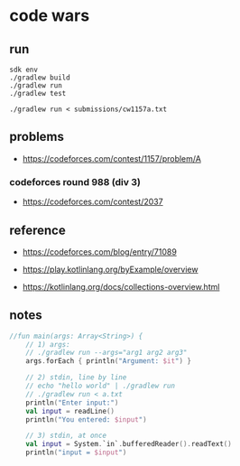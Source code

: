 # code wars


## run
```
sdk env
./gradlew build
./gradlew run
./gradlew test

./gradlew run < submissions/cw1157a.txt
```


## problems

- https://codeforces.com/contest/1157/problem/A


### codeforces round 988 (div 3)
- https://codeforces.com/contest/2037


## reference

- https://codeforces.com/blog/entry/71089

- https://play.kotlinlang.org/byExample/overview
- https://kotlinlang.org/docs/collections-overview.html


## notes

```kotlin
//fun main(args: Array<String>) {
    // 1) args:
    // ./gradlew run --args="arg1 arg2 arg3"
    args.forEach { println("Argument: $it") }

    // 2) stdin, line by line
    // echo "hello world" | ./gradlew run
    // ./gradlew run < a.txt
    println("Enter input:")
    val input = readLine()
    println("You entered: $input")

    // 3) stdin, at once
    val input = System.`in`.bufferedReader().readText()
    println("input = $input")
```
